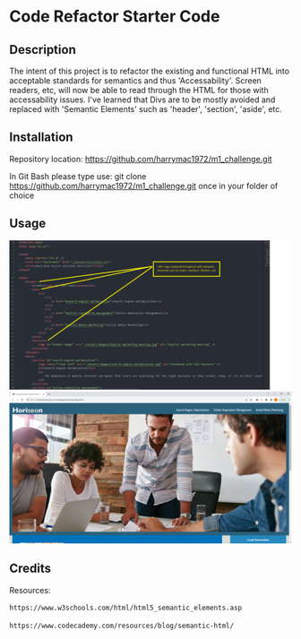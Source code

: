 # Code Refactor Starter Code

## Description

The intent of this project is to refactor the existing and functional HTML into acceptable standards for semantics and thus 'Accessability'.
Screen readers, etc, will now be able to read through the HTML for those with accessability issues.
I've learned that Divs are to be mostly avoided and replaced with 'Semantic Elements' such as 'header', 'section', 'aside', etc.

## Installation

Repository location:        https://github.com/harrymac1972/m1_challenge.git

In Git Bash please type use:    git clone https://github.com/harrymac1972/m1_challenge.git    once in your folder of choice

## Usage

![alt text](./Develop/assets/images/sceenshot-index-html.png)
![alt text](./Develop/assets/images/screenshot-finished-homepage.png)

## Credits

Resources:

    https://www.w3schools.com/html/html5_semantic_elements.asp

    https://www.codecademy.com/resources/blog/semantic-html/

